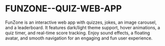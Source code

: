 # FUNZONE--QUIZ-WEB-APP
FunZone is an interactive web app with quizzes, jokes, an image carousel, and a leaderboard. It features dark/light theme support, hover animations, a quiz timer, and real-time score tracking. Enjoy sound effects, a floating avatar, and smooth navigation for an engaging and fun user experience.
